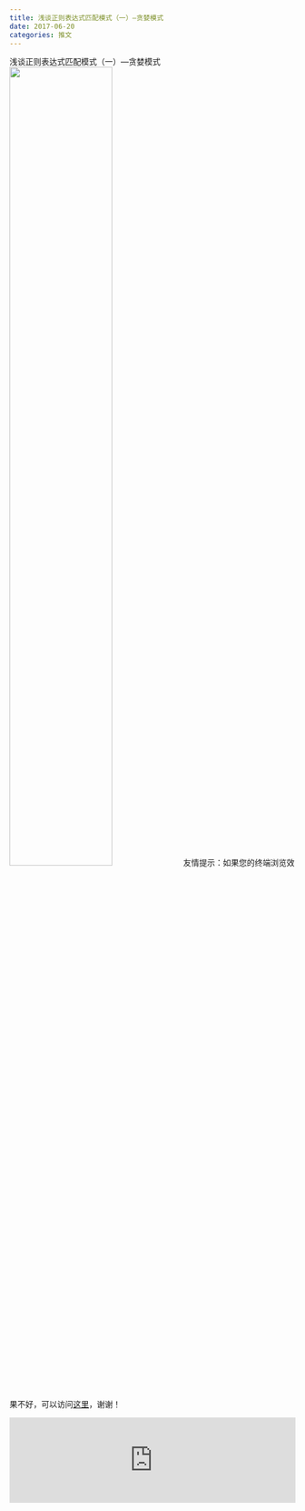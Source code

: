 ```yaml
---
title: 浅谈正则表达式匹配模式（一）—贪婪模式
date: 2017-06-20
categories: 推文
---
```

浅谈正则表达式匹配模式（一）—贪婪模式
<img src="http://mmbiz.qpic.cn/mmbiz_jpg/ACviaWTBFxha74MbzyloaaibxUy6v3ZxhDEx2wTzTU3g3PosC3bCbYwibIj35tTn9FGPdpAsffXqGVBayRk8VMpSw/0?wx_fmt.jpeg" style="width: 60%; height: auto;"/><!--more-->
友情提示：如果您的终端浏览效果不好，可以访问[这里](https://stata-club.github.io/stata_article/2017-06-20.html)，谢谢！
<iframe src="https://stata-club.github.io/stata_article/2017-06-20.html" id="iframepage" frameborder="0" scrolling="no" marginheight="0" marginwidth="0" width="100%" onLoad="iFrameHeight()"></iframe>
<script type="text/javascript" language="javascript">
function iFrameHeight() {
var ifm= document.getElementById("iframepage");
var subWeb = document.frames ? document.frames["iframepage"].document : ifm.contentDocument;   
if(ifm != null && subWeb != null) {
 ifm.height = subWeb.body.scrollHeight;
} 
} 
</script> 